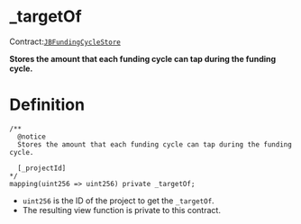 # \_targetOf

Contract:[`JBFundingCycleStore`](../)​‌

**Stores the amount that each funding cycle can tap during the funding cycle.**

# Definition

```solidity
/** 
  @notice
  Stores the amount that each funding cycle can tap during the funding cycle.
  
  [_projectId]
*/
mapping(uint256 => uint256) private _targetOf;
```

* `uint256` is the ID of the project to get the `_targetOf`.
* The resulting view function is private to this contract.

